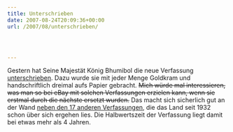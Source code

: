```yaml
---
title: Unterschrieben
date: 2007-08-24T20:09:36+00:00
url: /2007/08/unterschrieben/




---
```

Gestern hat Seine Majestät König Bhumibol die neue Verfassung [unterschrieben][1]. Dazu wurde sie mit jeder Menge Goldkram und handschriftlich dreimal aufs Papier gebracht. <del>Mich würde mal interessieren, was man so bei eBay mit solchen Verfassungen erzielen kann, wenn sie erstmal durch die nächste ersetzt wurden.</del> Das macht sich sicherlich gut an der Wand [neben den 17 anderen Verfassungen][2], die das Land seit 1932 schon über sich ergehen lies. Die Halbwertszeit der Verfassung liegt damit bei etwas mehr als 4 Jahren.

 [1]: http://www.nationmultimedia.com/breakingnews/read.php?newsid=30046404
 [2]: http://en.wikipedia.org/wiki/Constitutions_of_Thailand
